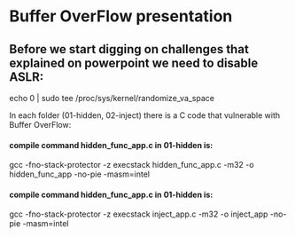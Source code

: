 # Buffer OverFlow presentation

## Before we start digging on challenges that explained on powerpoint we need to disable ASLR:
echo 0 | sudo tee /proc/sys/kernel/randomize_va_space

In each folder (01-hidden, 02-inject) there is a C code that vulnerable with Buffer OverFlow:

#### compile command hidden_func_app.c in 01-hidden is:
gcc -fno-stack-protector -z execstack hidden_func_app.c -m32 -o hidden_func_app -no-pie -masm=intel

#### compile command hidden_func_app.c in 01-hidden is:
gcc -fno-stack-protector -z execstack inject_app.c -m32 -o inject_app -no-pie -masm=intel
